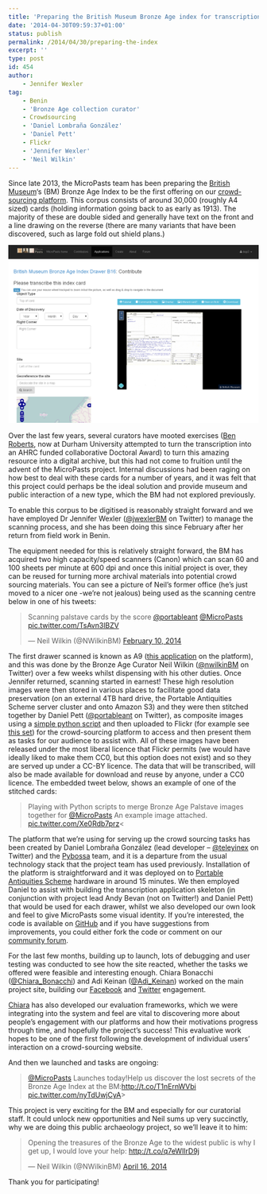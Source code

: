 ```yaml
---
title: 'Preparing the British Museum Bronze Age index for transcription'
date: '2014-04-30T09:59:37+01:00'
status: publish
permalink: /2014/04/30/preparing-the-index
excerpt: ''
type: post
id: 454 
author:
    - Jennifer Wexler
tag:
    - Benin
    - 'Bronze Age collection curator'
    - Crowdsourcing
    - 'Daniel Lombraña González'
    - 'Daniel Pett'
    - Flickr
    - 'Jennifer Wexler'
    - 'Neil Wilkin'
---
```

Since late 2013, the MicroPasts team has been preparing the [British Museum](http://britishmuseum.org)‘s (BM) Bronze Age Index to be the first offering on our [crowd-sourcing platform](http://crowdsourced.micropasts.org "The MicroPasts crowd sourcing platform"). This corpus consists of around 30,000 (roughly A4 sized) cards (holding information going back to as early as 1913). The majority of these are double sided and generally have text on the front and a line drawing on the reverse (there are many variants that have been discovered, such as large fold out shield plans.)

![MicroPasts    Application  British Museum Bronze Age Index Drawer B16 · Contribute](../../../../uploads/2014/04/MicroPasts-·-Application-British-Museum-Bronze-Age-Index-Drawer-B16-·-Contribute.png)

Over the last few years, several curators have mooted exercises ([Ben Roberts](https://www.dur.ac.uk/archaeology/staff/?id=10573), now at Durham University attempted to turn the transcription into an AHRC funded collaborative Doctoral Award) to turn this amazing resource into a digital archive, but this had not come to fruition until the advent of the MicroPasts project. Internal discussions had been raging on how best to deal with these cards for a number of years, and it was felt that this project could perhaps be the ideal solution and provide museum and public interaction of a new type, which the BM had not explored previously.

To enable this corpus to be digitised is reasonably straight forward and we have employed Dr Jennifer Wexler ([@jwexlerBM](https://twitter.com/JWexlerBM "jennifer on Twitter") on Twitter) to manage the scanning process, and she has been doing this since February after her return from field work in Benin.

The equipment needed for this is relatively straight forward, the BM has acquired two high capacity/speed scanners (Canon) which can scan 60 and 100 sheets per minute at 600 dpi and once this initial project is over, they can be reused for turning more archival materials into potential crowd sourcing materials. You can see a picture of Neil’s former office (he’s just moved to a nicer one -we’re not jealous) being used as the scanning centre below in one of his tweets:

<blockquote class="twitter-tweet"><p lang="en" dir="ltr">Scanning palstave cards by the score <a href="https://twitter.com/portableant?ref_src=twsrc%5Etfw">@portableant</a> <a href="https://twitter.com/MicroPasts?ref_src=twsrc%5Etfw">@MicroPasts</a> <a href="http://t.co/TsAvn3lBZV">pic.twitter.com/TsAvn3lBZV</a></p>&mdash; Neil Wilkin (@NWilkinBM) <a href="https://twitter.com/NWilkinBM/status/432912139213615104?ref_src=twsrc%5Etfw">February 10, 2014</a></blockquote>

The first drawer scanned is known as A9 ([this application](http://crowdsourced.micropasts.org/app/drawA9/ "Application A9") on the platform), and this was done by the Bronze Age Curator Neil Wilkin ([@nwilkinBM](https://twitter.com/NWilkinBM "neil on Twitter") on Twitter) over a few weeks whilst dispensing with his other duties. Once Jennifer returned, scanning started in earnest! These high resolution images were then stored in various places to facilitate good data preservation (on an external 4TB hard drive, the Portable Antiquities Scheme server cluster and onto Amazon S3) and they were then stitched together by Daniel Pett ([@portableant](http://twitter.com/portableant) on Twitter), as composite images using a [simple python script](https://github.com/findsorguk/MicroPasts-Scripts/blob/master/imageStitch.py "Github script for image stitching") and then uploaded to Flickr (for example see [this set](https://www.flickr.com/photos/micropasts/sets/72157641305131374/ "Flickr set")) for the crowd-sourcing platform to access and then present them as tasks for our audience to assist with. All of these images have been released under the most liberal licence that Flickr permits (we would have ideally liked to make them CC0, but this option does not exist) and so they are served up under a CC-BY licence. The data that will be transcribed, will also be made available for download and reuse by anyone, under a CC0 licence. The embedded tweet below, shows an example of one of the stitched cards:

> Playing with Python scripts to merge Bronze Age Palstave images together for [@MicroPasts](https://twitter.com/MicroPasts?ref_src=twsrc%5Etfw) An example image attached. [pic.twitter.com/Xe0Rdb7prz](http://t.co/Xe0Rdb7prz)<

The platform that we’re using for serving up the crowd sourcing tasks has been created by Daniel Lombraña González (lead developer – [@teleyinex](https://twitter.com/teleyinex "Daniel's twitter profile") on Twitter) and the [Pybossa](http://pybossa.com "Pybossa site") team, and it is a departure from the usual technology stack that the project team has used previously. Installation of the platform is straightforward and it was deployed on to [Portable Antiquities Scheme](http://finds.org.uk) hardware in around 15 minutes. We then employed Daniel to assist with building the transcription application skeleton (in conjunction with project lead Andy Bevan (not on Twitter!) and Daniel Pett) that would be used for each drawer, whilst we also developed our own look and feel to give MicroPasts some visual identity. If you’re interested, the code is available on [GitHub](http://github.com/findsorguk) and if you have suggestions from improvements, you could either fork the code or comment on our [community forum](http://community.micropasts,org).

For the last few months, building up to launch, lots of debugging and user testing was conducted to see how the site reacted, whether the tasks we offered were feasible and interesting enough. Chiara Bonacchi ([@Chiara\_Bonacchi](https://twitter.com/Chiara_Bonacchi)) and Adi Keinan ([@Adi\_Keinan](https://twitter.com/Adi_Keinan)) worked on the main project site, building our [Facebook](http://facebook.com/micropasts) and [Twitter](http://twitter.com/micropasts) engagement.

[Chiara](http://www.ucl.ac.uk/archaeology/people/staff/bonacchi) has also developed our evaluation frameworks, which we were integrating into the system and feel are vital to discovering more about people’s engagement with our platforms and how their motivations progress through time, and hopefully the project’s success! This evaluative work hopes to be one of the first following the development of individual users’ interaction on a crowd-sourcing website.

And then we launched and tasks are ongoing:

> [@MicroPasts](https://twitter.com/MicroPasts?ref_src=twsrc%5Etfw) Launches today!Help us discover the lost secrets of the Bronze Age Index at the BM:<http://t.co/T1nErnWVbi> [pic.twitter.com/nyTdUwjCyA](http://t.co/nyTdUwjCyA)>


This project is very exciting for the BM and especially for our curatorial staff. It could unlock new opportunities and Neil sums up very succinctly, why we are doing this public archaeology project, so we’ll leave it to him:

> Opening the treasures of the Bronze Age to the widest public is why I get up, I would love your help: <http://t.co/q7eWlIrD9j>
> 
> — Neil Wilkin (@NWilkinBM) [April 16, 2014](https://twitter.com/NWilkinBM/status/456421634237140992?ref_src=twsrc%5Etfw)

<script async="" charset="utf-8" src="https://platform.twitter.com/widgets.js"></script>

Thank you for participating!